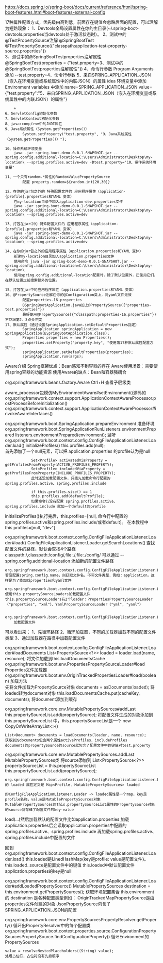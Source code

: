 https://docs.spring.io/spring-boot/docs/current/reference/html/spring-boot-features.html#boot-features-external-config

17种属性配置方式，优先级由高到低，前面存在键值会忽略后面的配置，可以理解为短路现象：
	1、Devtools全局设置属性在你的主目录(~/.spring-boot-devtools.properties当devtools处于激活状态时）。
	2、测试中的@TestPropertySource注解
        @SpringBootTest
        @TestPropertySource({"classpath:application-test-property-source.properties"})                 
	3、测试中的@SpringBootTestproperties注解属性
        @SpringBootTest(properties = {"test.property=3、测试中的@SpringBootTestproperties注解属性"})
	4、命令行参数
	    Program Arguments 添加 --test.property=4、命令行参数
	5、来自SPRING_APPLICATION_JSON（嵌入在环境变量或系统属性中的内联JSON）的属性
	    idea 环境变量中添加
	    Environment variables 中添加 
         	name=SPRING_APPLICATION_JSON
         	value={"test.property":"5、来自SPRING_APPLICATION_JSON（嵌入在环境变量或系统属性中的内联JSON）的属性"}
        
        +
    6、ServletConfig初始化参数
    7、ServletContext初始化参数
    8、java:comp/env中的JNDI属性
    9、Java系统属性（System.getProperties()）
            System.setProperty("test.property", "9、Java系统属性（System.getProperties()）");
            
    10、操作系统环境变量
        java -jar spring-boot-demo-0.0.1-SNAPSHOT.jar --spring.config.additional-location=C:\Users\Administrator\Desktop\my-location\ --spring.profiles.active=dev -Dtest.property="10、操作系统环境变量"
        
    11、一个只有random.*属性的RandomValuePropertySource
            配置 property.random=${random.int[20,30]}
            
    12、在你的jar包之外的 特殊配置文件的 应用程序属性（application-{profile}.properties和YAML 变体）
        在my-location目录中加入application-dev.properties文件
        java -jar spring-boot-demo-0.0.1-SNAPSHOT.jar --spring.config.additional-location=C:\Users\Administrator\Desktop\my-location\ --spring.profiles.active=dev
        
    13、打包在jar中的 特殊配置文件的 应用程序属性（application-{profile}.properties和YAML 变体）
        java -jar spring-boot-demo-0.0.1-SNAPSHOT.jar --spring.config.additional-location=C:\Users\Administrator\Desktop\my-location\ --spring.profiles.active=dev
        
    14、在你的jar包之外的应用程序属性（application.properties和YAML 变体）
        新建my-location目录加入application.properties文件
        使用命令 java -jar spring-boot-demo-0.0.1-SNAPSHOT.jar --spring.config.additional-location=C:\Users\Administrator\Desktop\my-location\
        使用spring.config.additional-location配置时，除了默认位置外，还使用它们，在默认位置之前搜索额外的位置。
        
    15、打包在jar中的应用程序属性（application.properties和YAML 变体）
    16、@PropertySource注解在你的@Configuration类上，对yaml文件无效
            配置properties-16.properties
            BSpringBootApplication.java加上@PropertySource({"properties-test.properties"})
            最好使用@PropertySource({"classpath:properties-16.properties"})不然跟第2、3点会冲突
    17、默认属性（通过设置SpringApplication.setDefaultProperties指定）
            SpringApplication springApplication = new SpringApplication(BSpringBootApplication.class);
            Properties properties = new Properties();
            properties.setProperty("property.key", "使用第17种默认属性配置方式");
            springApplication.setDefaultProperties(properties);
            springApplication.run(args);
    
Aware介绍
    Spring框架优点：Bean感知不到容器的存在
    Aware使用场景：需要使用spring容器的功能资源
    使用Aware的缺点：Bean和容器强耦合  
    
org.springframework.beans.factory.Aware 
    Ctrl+H 查看子层级类
    
aware_processor包模仿MyEnvironmentAware#setEnvironment()源码的
    org.springframework.context.support.ApplicationContextAwareProcessor.postProcessBeforeInitialization()
        org.springframework.context.support.ApplicationContextAwareProcessor#invokeAwareInterfaces()

org.springframework.boot.SpringApplication.prepareEnvironment
准备环境
    org.springframework.boot.SpringApplicationRunListeners.environmentPrepared
    listeners.environmentPrepared(environment);
    监听       
        org.springframework.boot.context.config.ConfigFileApplicationListener.Loader.load()
            initializeProfiles()
                this.profiles.add(null);  
                首先添加了一个null元素，可以把 application.properties 的profile认为是null

                Set<Profile> activatedViaProperty = getProfilesFromProperty(ACTIVE_PROFILES_PROPERTY);
                Set<Profile> includedViaProperty = getProfilesFromProperty(INCLUDE_PROFILES_PROPERTY);                
                此时还没加载配置文件，只能先加载命令行配置的spring.profiles.active、spring.profiles.include

                if this.profiles.size() == 1 
                this.profiles.add(defaultProfile);
                如果命令行没有配置 spring.profiles.active、spring.profiles.include 就加一个default的profile
    

initializeProfiles()执行完后，this.profiles=[null, 命令行中配置的spring.profiles.active和spring.profiles.include/或者default]。
在本教程中this.profiles=[null, "dev"]


org.springframework.boot.context.config.ConfigFileApplicationListener.Loader#load()
    ConfigFileApplicationListener.Loader.getSearchLocations()
    查找配置文件的路径，默认会查找4个路径 classpath:/,classpath:/config/,file:./,file:./config/
    可以通过 --spring.config.additional-location 添加新的配置文件路径

    org.springframework.boot.context.config.ConfigFileApplicationListener.Loader.getSearchNames()
    若没配置spring.config.name，则获取文件名，不带文件类型，例如：application。这样是为了能加载properties和yaml文件

    org.springframework.boot.context.config.ConfigFileApplicationListener.Loader#load()
    使用this.propertySourceLoaders加载配置文件
    this.propertySourceLoaders有2个loader：PropertiesPropertySourceLoader（"properties", "xml"）、YamlPropertySourceLoader（"yml", "yaml"）

        org.springframework.boot.context.config.ConfigFileApplicationListener.Loader#loadForFileExtension
        加载配置文件

可以看出来：
    1、先循环路径
    2、循环加载器，不同的加载器加载不同的配置文件类型
    3、通过加载器在路径中加载配置文件    

org.springframework.boot.context.config.ConfigFileApplicationListener.Loader#loadDocuments
    List<PropertySource<?>> loaded = loader.load(name, resource);
    将文件加载到this.loadDocumentsCache
        org.springframework.boot.env.PropertiesPropertySourceLoader#load
        Properties文件加载器
            org.springframework.boot.env.OriginTrackedPropertiesLoader#load(boolean)
            加载方法        
    先将文件加载为PropertySource对象
    documents = asDocuments(loaded);
    将loaded转为document对象
    this.loadDocumentsCache.put(cacheKey, documents);
    将document添加到缓存

org.springframework.core.env.MutablePropertySources#addLast
    this.propertySourceList.add(propertySource);
    将配置文件生成的对象添加到 this.propertySourceList 中，this.propertySourceList是一个 new CopyOnWriteArrayList<>()

    List<Document> documents = loadDocuments(loader, name, resource);    
    获取到的documents包含两个属性activeProfiles、includeProfiles
    documents的propertySource的source就包含了配置文件中的键值对test.property
    
org.springframework.core.env.MutablePropertySources.addLast
    MutablePropertySources类 将source添加到 List<PropertySource<?>> propertySourceList = this.propertySourceList  
    this.propertySourceList.add(propertySource);  

    org.springframework.boot.context.config.ConfigFileApplicationListener.Loader 
    的 loaded 属性定义是 Map<Profile, MutablePropertySources> loaded
    
    即ConfigFileApplicationListener.Loader -> loaded属性是一个map，key是profile名称，value是MutablePropertySources对象
    MutablePropertySources的this.propertySourceList属性的PropertySource对象的source就存储了配置文件的key-value
      

load(...)然后加载默认的配置文件比如application.properties
    加载application.properties后会读取application.properties中配置的spring.profiles.active、spring.profiles.include
        再加载spring.profiles.active、spring.profiles.include中配置的文件

    
回到org.springframework.boot.context.config.ConfigFileApplicationListener.Loader.load()
    this.loaded是LinedHashMap{key是profile: value是配置文件}。this.loaded..source是配置文件中的键值
    this.loaded中默认配置文件application.properties的key是null  
    
org.springframework.boot.context.config.ConfigFileApplicationListener.Loader#addLoadedPropertySource()
    MutablePropertySources destination = this.environment.getPropertySources(); 获取环境配置集合
    this.environment 的 destination 是各种配置类型例如：
        OriginTrackedMapPropertySource是由properties文件创建的对象
        JsonPropertySource包含了SPRING_APPLICATION_JSON的配置
  
  
org.springframework.core.env.PropertySourcesPropertyResolver.getProperty()
循环出PropertyResolver中的每个配置类    
    org.springframework.boot.context.properties.source.ConfigurationPropertySourcesPropertySource.findConfigurationProperty()
    循环Environment的PropertySources

    value = resolveNestedPlaceholders((String) value);
    处理占位符，占位符没有先后顺序

